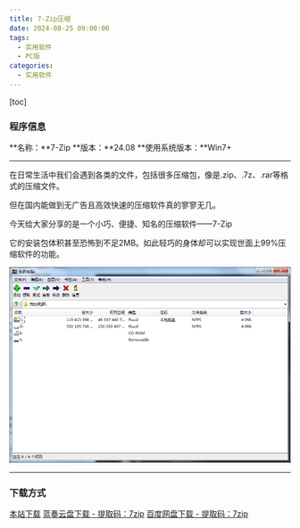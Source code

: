 ```yaml
---
title: 7-Zip压缩
date: 2024-08-25 09:00:00
tags:
  - 实用软件
  - PC版
categories:
  - 实用软件
---
```


[toc]

### 程序信息

**名称：**7-Zip
**版本：**24.08
**使用系统版本：**Win7+

---

在日常生活中我们会遇到各类的文件，包括很多压缩包，像是.zip、.7z、.rar等格式的压缩文件。

但在国内能做到无广告且高效快速的压缩软件真的寥寥无几。

今天给大家分享的是一个小巧、便捷、知名的压缩软件——7-Zip

它的安装包体积甚至恐怖到不足2MB。如此轻巧的身体却可以实现世面上99%压缩软件的功能。

![程序截图](../images/7-zip/1.png)

---

### 下载方式

[本站下载](https://hub.tplus.eu.org/Niomaor/dlfiles/raw/master/7zip-x64.exe)
[蓝奏云盘下载 - 提取码：7zip](https://www.lanzouj.com/inIVg28bmj2f)
[百度网盘下载 - 提取码：7zip](https://pan.baidu.com/s/192mRH_MCN8seSANATTIJ0A?pwd=7zip)
